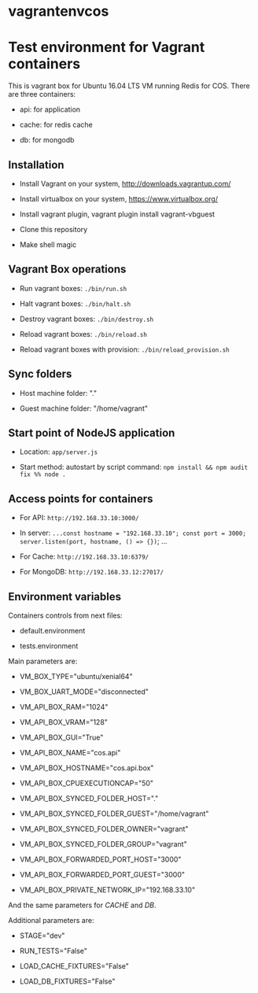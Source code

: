 # vagrantenvcos

# Test environment for Vagrant containers

This is vagrant box for Ubuntu 16.04 LTS VM running Redis for COS.
There are three containers:

- api: for application

- cache: for redis cache

- db: for mongodb

## Installation

- Install Vagrant on your system, http://downloads.vagrantup.com/

- Install virtualbox on your system, https://www.virtualbox.org/

- Install vagrant plugin, vagrant plugin install vagrant-vbguest

- Clone this repository

- Make shell magic

## Vagrant Box operations

- Run vagrant boxes: ```./bin/run.sh ```

- Halt vagrant boxes: ```./bin/halt.sh ```

- Destroy vagrant boxes: ```./bin/destroy.sh ```

- Reload vagrant boxes: ```./bin/reload.sh```

- Reload vagrant boxes with provision: ```./bin/reload_provision.sh```

## Sync folders

- Host machine folder:          "."

- Guest machine folder:         "/home/vagrant"

## Start point of NodeJS application

- Location: ```app/server.js```

- Start method: autostart by script command: ```npm install && npm audit fix %% node .```

## Access points for containers

- For API: ```http://192.168.33.10:3000/```
- In server: ```...const hostname = "192.168.33.10"; const port = 3000; server.listen(port, hostname, () => {})```; ...

- For Cache: ```http://192.168.33.10:6379/```

- For MongoDB: ```http://192.168.33.12:27017/```

## Environment variables

Containers controls from next files:

- default.environment

- tests.environment

Main parameters are:
- VM_BOX_TYPE="ubuntu/xenial64"

- VM_BOX_UART_MODE="disconnected"

- VM_API_BOX_RAM="1024"

- VM_API_BOX_VRAM="128"

- VM_API_BOX_GUI="True"

- VM_API_BOX_NAME="cos.api"

- VM_API_BOX_HOSTNAME="cos.api.box"

- VM_API_BOX_CPUEXECUTIONCAP="50"

- VM_API_BOX_SYNCED_FOLDER_HOST="."

- VM_API_BOX_SYNCED_FOLDER_GUEST="/home/vagrant"

- VM_API_BOX_SYNCED_FOLDER_OWNER="vagrant"

- VM_API_BOX_SYNCED_FOLDER_GROUP="vagrant"

- VM_API_BOX_FORWARDED_PORT_HOST="3000"

- VM_API_BOX_FORWARDED_PORT_GUEST="3000"

- VM_API_BOX_PRIVATE_NETWORK_IP="192.168.33.10"

And the same parameters for _CACHE_ and _DB_.

Additional parameters are:

- STAGE="dev"

- RUN_TESTS="False"

- LOAD_CACHE_FIXTURES="False"

- LOAD_DB_FIXTURES="False"
